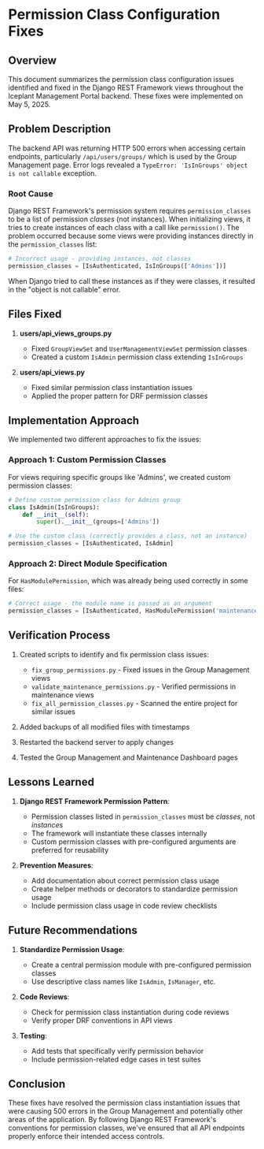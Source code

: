 # Permission Class Configuration Fixes

## Overview

This document summarizes the permission class configuration issues identified and fixed in the Django REST Framework views throughout the Iceplant Management Portal backend. These fixes were implemented on May 5, 2025.

## Problem Description

The backend API was returning HTTP 500 errors when accessing certain endpoints, particularly `/api/users/groups/` which is used by the Group Management page. Error logs revealed a `TypeError: 'IsInGroups' object is not callable` exception.

### Root Cause

Django REST Framework's permission system requires `permission_classes` to be a list of permission *classes* (not instances). When initializing views, it tries to create instances of each class with a call like `permission()`. The problem occurred because some views were providing instances directly in the `permission_classes` list:

```python
# Incorrect usage - providing instances, not classes
permission_classes = [IsAuthenticated, IsInGroups(['Admins'])]
```

When Django tried to call these instances as if they were classes, it resulted in the "object is not callable" error.

## Files Fixed

1. **users/api_views_groups.py**
   - Fixed `GroupViewSet` and `UserManagementViewSet` permission classes
   - Created a custom `IsAdmin` permission class extending `IsInGroups`

2. **users/api_views.py**
   - Fixed similar permission class instantiation issues
   - Applied the proper pattern for DRF permission classes

## Implementation Approach

We implemented two different approaches to fix the issues:

### Approach 1: Custom Permission Classes

For views requiring specific groups like 'Admins', we created custom permission classes:

```python
# Define custom permission class for Admins group
class IsAdmin(IsInGroups):
    def __init__(self):
        super().__init__(groups=['Admins'])

# Use the custom class (correctly provides a class, not an instance)
permission_classes = [IsAuthenticated, IsAdmin]
```

### Approach 2: Direct Module Specification 

For `HasModulePermission`, which was already being used correctly in some files:

```python
# Correct usage - the module name is passed as an argument
permission_classes = [IsAuthenticated, HasModulePermission('maintenance')]
```

## Verification Process

1. Created scripts to identify and fix permission class issues:
   - `fix_group_permissions.py` - Fixed issues in the Group Management views
   - `validate_maintenance_permissions.py` - Verified permissions in maintenance views
   - `fix_all_permission_classes.py` - Scanned the entire project for similar issues

2. Added backups of all modified files with timestamps

3. Restarted the backend server to apply changes

4. Tested the Group Management and Maintenance Dashboard pages

## Lessons Learned

1. **Django REST Framework Permission Pattern**:
   - Permission classes listed in `permission_classes` must be *classes*, not *instances*
   - The framework will instantiate these classes internally
   - Custom permission classes with pre-configured arguments are preferred for reusability

2. **Prevention Measures**:
   - Add documentation about correct permission class usage
   - Create helper methods or decorators to standardize permission usage
   - Include permission class usage in code review checklists

## Future Recommendations

1. **Standardize Permission Usage**:
   - Create a central permission module with pre-configured permission classes
   - Use descriptive class names like `IsAdmin`, `IsManager`, etc.

2. **Code Reviews**:
   - Check for permission class instantiation during code reviews
   - Verify proper DRF conventions in API views

3. **Testing**:
   - Add tests that specifically verify permission behavior
   - Include permission-related edge cases in test suites

## Conclusion

These fixes have resolved the permission class instantiation issues that were causing 500 errors in the Group Management and potentially other areas of the application. By following Django REST Framework's conventions for permission classes, we've ensured that all API endpoints properly enforce their intended access controls.
